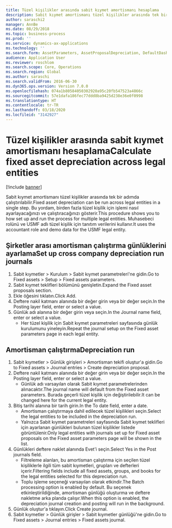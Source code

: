 ```yaml
---
title: Tüzel kişilikler arasında sabit kıymet amortismanı hesaplama
description: Sabit kıymet amortismanı tüzel kişilikler arasında tek bir adımda çalıştırılabilir.
author: saraschi2
manager: AnnBe
ms.date: 08/29/2018
ms.topic: business-process
ms.prod: ''
ms.service: dynamics-ax-applications
ms.technology: ''
ms.search.form: AssetParameters, AssetProposalDepreciation, DefaultDashboard, LedgerJournalTable
audience: Application User
ms.reviewer: roschlom
ms.search.scope: Core, Operations
ms.search.region: Global
ms.author: saraschi
ms.search.validFrom: 2016-06-30
ms.dyn365.ops.version: Version 7.0.0
ms.openlocfilehash: 074a1b80584050302920a95c20fb547523a4866c
ms.sourcegitcommit: 57e1dafa186fec77ddd8ba9425d238e36e0f0998
ms.translationtype: HT
ms.contentlocale: tr-TR
ms.lasthandoff: 03/18/2020
ms.locfileid: "3142927"
---
```

# <a name="calculate-fixed-asset-depreciation-across-legal-entities"></a><span data-ttu-id="e458e-103">Tüzel kişilikler arasında sabit kıymet amortismanı hesaplama</span><span class="sxs-lookup"><span data-stu-id="e458e-103">Calculate fixed asset depreciation across legal entities</span></span>

[!include [banner](../../includes/banner.md)]

<span data-ttu-id="e458e-104">Sabit kıymet amortismanı tüzel kişilikler arasında tek bir adımda çalıştırılabilir.</span><span class="sxs-lookup"><span data-stu-id="e458e-104">Fixed asset depreciation can be run across legal entities in a single step.</span></span> <span data-ttu-id="e458e-105">Bu yordam, birden fazla tüzel kişilik için işlemi nasıl ayarlayacağınızı ve çalıştıracağınızı gösterir.</span><span class="sxs-lookup"><span data-stu-id="e458e-105">This procedure shows you to how set up and run the process for multiple legal entities.</span></span> <span data-ttu-id="e458e-106">Muhasebeci rolünü ve USMF adlı tüzel kişilik için tanıtım verilerini kullanır.</span><span class="sxs-lookup"><span data-stu-id="e458e-106">It uses the accountant role and demo data for the USMF legal entity.</span></span>


## <a name="set-up-cross-company-depreciation-run-journals"></a><span data-ttu-id="e458e-107">Şirketler arası amortisman çalıştırma günlüklerini ayarlama</span><span class="sxs-lookup"><span data-stu-id="e458e-107">Set up cross company depreciation run journals</span></span>
1. <span data-ttu-id="e458e-108">Sabit kıymetler > Kurulum > Sabit kıymet parametreleri'ne gidin.</span><span class="sxs-lookup"><span data-stu-id="e458e-108">Go to Fixed assets > Setup > Fixed assets parameters.</span></span>
2. <span data-ttu-id="e458e-109">Sabit kıymet teklifleri bölümünü genişletin.</span><span class="sxs-lookup"><span data-stu-id="e458e-109">Expand the Fixed asset proposals section.</span></span>
3. <span data-ttu-id="e458e-110">Ekle öğesini tıklatın.</span><span class="sxs-lookup"><span data-stu-id="e458e-110">Click Add.</span></span>
4. <span data-ttu-id="e458e-111">Deftere nakil katmanı alanında bir değer girin veya bir değer seçin.</span><span class="sxs-lookup"><span data-stu-id="e458e-111">In the Posting layer field, enter or select a value.</span></span>
5. <span data-ttu-id="e458e-112">Günlük adı alanına bir değer girin veya seçin.</span><span class="sxs-lookup"><span data-stu-id="e458e-112">In the Journal name field, enter or select a value.</span></span>
    * <span data-ttu-id="e458e-113">Her tüzel kişilik için Sabit kıymet parametreleri sayfasında günlük kurulumunu yineleyin.</span><span class="sxs-lookup"><span data-stu-id="e458e-113">Repeat the journal setup on the Fixed asset parameters page in each legal entity.</span></span>  

## <a name="depreciation-run"></a><span data-ttu-id="e458e-114">Amortisman çalıştırma</span><span class="sxs-lookup"><span data-stu-id="e458e-114">Depreciation run</span></span>
1. <span data-ttu-id="e458e-115">Sabit kıymetler > Günlük girişleri > Amortisman tekifi oluştur'a gidin.</span><span class="sxs-lookup"><span data-stu-id="e458e-115">Go to Fixed assets > Journal entries > Create depreciation proposal.</span></span>
2. <span data-ttu-id="e458e-116">Deftere nakil katmanı alanında bir değer girin veya bir değer seçin.</span><span class="sxs-lookup"><span data-stu-id="e458e-116">In the Posting layer field, enter or select a value.</span></span>
    * <span data-ttu-id="e458e-117">Günlük adı varsayılan olarak Sabit kıymet parametrelerinden alınacaktır.</span><span class="sxs-lookup"><span data-stu-id="e458e-117">The journal name will default from the Fixed asset parameters.</span></span> <span data-ttu-id="e458e-118">Burada geçerli tüzel kişilik için değiştirilebilir.</span><span class="sxs-lookup"><span data-stu-id="e458e-118">It can be changed here for the current legal entity.</span></span>  
3. <span data-ttu-id="e458e-119">Bitiş tarihi alanına bir tarih girin.</span><span class="sxs-lookup"><span data-stu-id="e458e-119">In the To date field, enter a date.</span></span>
    * <span data-ttu-id="e458e-120">Amortisman çalıştırmaya dahil edilecek tüzel kişilikleri seçin.</span><span class="sxs-lookup"><span data-stu-id="e458e-120">Select the legal entities to be included in the depreciation run.</span></span>  
    * <span data-ttu-id="e458e-121">Yalnızca Sabit kıymet parametreleri sayfasında Sabit kıymet teklifleri için ayarlanan günlükleri bulunan tüzel kişilikler listede görüntülenir.</span><span class="sxs-lookup"><span data-stu-id="e458e-121">Only legal entities with journals set up for Fixed asset proposals on the Fixed asset parameters page will be shown in the list.</span></span>  
4. <span data-ttu-id="e458e-122">Günlükleri deftere naklet alanında Evet'i seçin.</span><span class="sxs-lookup"><span data-stu-id="e458e-122">Select Yes in the Post journals field.</span></span>
    * <span data-ttu-id="e458e-123">Filtreleme alanları, bu amortisman çalıştırma için seçilen tüzel kişiliklerle ilgili tüm sabit kıymetleri, grupları ve defterleri içerir.</span><span class="sxs-lookup"><span data-stu-id="e458e-123">Filtering fields include all fixed assets, groups, and books for the legal entities selected for this depreciation run.</span></span>  
    * <span data-ttu-id="e458e-124">Toplu işleme seçeneği varsayılan olarak etkindir.</span><span class="sxs-lookup"><span data-stu-id="e458e-124">The Batch processing option is enabled by default.</span></span> <span data-ttu-id="e458e-125">Bu seçenek etkinleştirildiğinde, amortisman günlüğü oluşturma ve deftere nakletme arka planda çalışır.</span><span class="sxs-lookup"><span data-stu-id="e458e-125">When this option is enabled, the depreciation journal creation and posting will run in the background.</span></span>  
5. <span data-ttu-id="e458e-126">Günlük oluştur'a tıklayın.</span><span class="sxs-lookup"><span data-stu-id="e458e-126">Click Create journal.</span></span>
6. <span data-ttu-id="e458e-127">Sabit kıymetler > Günlük girişler > Sabit kıymetler günlüğü'ne gidin.</span><span class="sxs-lookup"><span data-stu-id="e458e-127">Go to Fixed assets > Journal entries > Fixed assets journal.</span></span>

